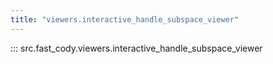 ```yaml
---
title: "viewers.interactive_handle_subspace_viewer"
---
```


::: src.fast_cody.viewers.interactive_handle_subspace_viewer
